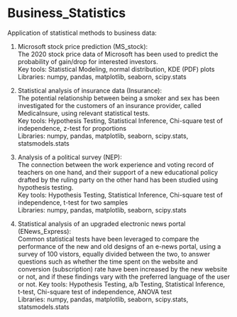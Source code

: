 # Business_Statistics
Application of statistical methods to business data:

1) Microsoft stock price prediction (MS_stock): <br> 
The 2020 stock price data of Microsoft has been used to predict the probability of gain/drop for interested investors. <br>                                  Key tools: Statistical Modeling, normal distribution, KDE (PDF) plots <br> 
Libraries: numpy, pandas, matplotlib, seaborn, scipy.stats

2) Statistical analysis of insurance data (Insurance): <br> 
The potential relationship between being a smoker and sex has been investigated for the customers of an insurance provider,
called MedicaInsure, using relevant statistical tests. <br> 
Key tools: Hypothesis Testing, Statistical Inference, Chi-square test of independence, z-test for proportions <br> 
Libraries: numpy, pandas, matplotlib, seaborn, scipy.stats, statsmodels.stats

3) Analysis of a political survey (NEP): <br> 
The connection between the work experience and voting record of teachers on one hand, and their support of a new educational policy
drafted by the ruling party on the other hand has been studied using hypothesis testing. <br> 
Key tools: Hypothesis Testing, Statistical Inference, Chi-square test of independence, t-test for two samples <br> 
Libraries: numpy, pandas, matplotlib, seaborn, scipy.stats

4) Statistical analysis of an upgraded electronic news portal (ENews_Express): <br> 
Common statistical tests have been leveraged to compare the performance of the new and old designs of an e-news portal, using a survey
of 100 vistors, equally divided between the two, to answer questions such as whether the time spent on the website and conversion
(subscription) rate have been increased by the new website or not, and if these findings vary with the preferred language of the
user or not. 
Key tools: Hypothesis Testing, a/b Testing, Statistical Inference, t-test, Chi-square test of independence, ANOVA test  
Libraries: numpy, pandas, matplotlib, seaborn, scipy.stats, statsmodels.stats


